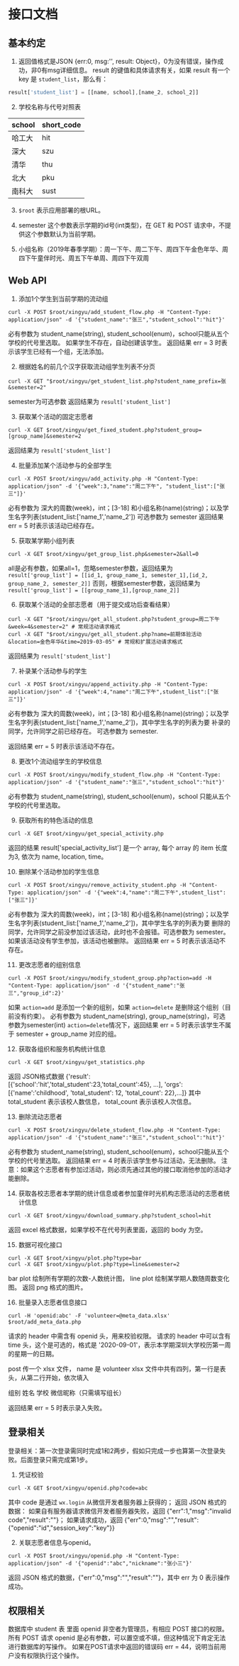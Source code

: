 # 接口文档

## 基本约定

1. 返回值格式是JSON {err:0, msg:'', result: Object}，0为没有错误，操作成功，非0有msg详细信息。
result 的键值和具体请求有关，如果 result 有一个 key 是 `student_list`，那么有：
```JavaScript
result['student_list'] = [[name, school],[name_2, school_2]]
```
2. 学校名称与代号对照表

| school | short_code |
|--------|------------|
| 哈工大 | hit        |
| 深大   | szu        |
| 清华   | thu        |
| 北大   | pku        |
| 南科大 | sust       |

3. `$root` 表示应用部署的根URL。

4. semester 这个参数表示学期的id号(int类型)，在 GET 和 POST 请求中，不提供这个参数默认为当前学期。

5. 小组名称（2019年春季学期）：周一下午、周二下午、周四下午金色年华、周四下午童伴时光、周五下午单周、周四下午双周

## Web API
1. 添加1个学生到当前学期的流动组
```shell
curl -X POST $root/xingyu/add_student_flow.php -H "Content-Type: application/json" -d '{"student_name":"张三","student_school":"hit"}'
```
必有参数为 student_name(string), student_school(enum)，school只能从五个学校的代号里选取。
如果学生不存在，自动创建该学生。
返回结果 err = 3 时表示该学生已经有一个组，无法添加。

2. 根据姓名的前几个汉字获取流动组学生列表不分页
```shell
curl -X GET "$root/xingyu/get_student_list.php?student_name_prefix=张&semester=2"
```
semester为可选参数
返回结果为 `result['student_list']`

3. 获取某个活动的固定志愿者
```shell
curl -X GET $root/xingyu/get_fixed_student.php?student_group=[group_name]&semester=2
```
返回结果为 `result['student_list']`

4. 批量添加某个活动参与的全部学生
```shell
curl -X POST $root/xingyu/add_activity.php -H "Content-Type: application/json" -d '{"week":3,"name":"周二下午", "student_list":["张三"]}'
```
必有参数为 深大的周数(week)，int；[3-18] 和小组名称(name)(string)；以及学生名字列表(student_list:['name_1','name_2'])
可选参数为 semester
返回结果 err = 5 时表示该活动已经存在。

5. 获取某学期小组列表
```shell
curl -X GET $root/xingyu/get_group_list.php&semester=2&all=0
```
all是必有参数，如果all=1，忽略semester参数，返回结果为 `result['group_list'] = [[id_1, group_name_1, semester_1],[id_2, group_name_2, semester_2]]`
否则，根据semester参数，返回结果为 `result['group_list'] = [[group_name_1],[group_name_2]]`

6. 获取某个活动的全部志愿者（用于提交成功后查看结果）
```shell
curl -X GET "$root/xingyu/get_all_student.php?student_group=周二下午&week=4&semester=2" # 常规活动请求格式
curl -X GET "$root/xingyu/get_all_student.php?name=前期体验活动&location=金色年华&time=2019-03-05" # 常规和扩展活动请求格式
```
返回结果为 `result['student_list']`

7. 补录某个活动参与的学生
```shell
curl -X POST $root/xingyu/append_activity.php -H "Content-Type: application/json" -d '{"week":4,"name":"周二下午",student_list":["张三"]}'
```
必有参数为 深大的周数(week)，int；[3-18] 和小组名称(name)(string)；以及学生名字列表(student_list:['name_1','name_2'])，其中学生名字的列表为要
补录的同学，允许同学之前已经存在。
可选参数为 semester.

返回结果 err = 5 时表示该活动不存在。

8. 更改1个流动组学生的学校信息
```shell
curl -X POST $root/xingyu/modify_student_flow.php -H "Content-Type: application/json" -d '{"student_name":"张三","student_school":"hit"}'
```
必有参数为 student_name(string), student_school(enum)，school 只能从五个学校的代号里选取。

9. 获取所有的特色活动的信息
```shell
curl -X GET $root/xingyu/get_special_activity.php
```
返回的结果 result['special_activity_list'] 是一个 array, 每个 array 的 item 长度为3, 依次为 name, location, time。

10. 删除某个活动参加的学生信息
```shell
curl -X POST $root/xingyu/remove_activity_student.php -H "Content-Type: application/json" -d '{"week":4,"name":"周二下午",student_list":["张三"]}'
```
必有参数为 深大的周数(week)，int；[3-18] 和小组名称(name)(string)；以及学生名字列表(student_list:['name_1','name_2'])，其中学生名字的列表为要
删除的同学，允许同学之前没参加过该活动，此时也不会报错。可选参数为 semester。如果该活动没有学生参加，该活动也被删除。
返回结果 err = 5 时表示该活动不存在。

11. 更改志愿者的组别信息
```shell
curl -X POST $root/xingyu/modify_student_group.php?action=add -H "Content-Type: application/json" -d '{"student_name":"张三","group_id":2}'
```
如果 `action=add` 是添加一个新的组别，如果 `action=delete` 是删除这个组别（目前没有约束）。
必有参数为 student_name(string), group_name(string)，可选参数为semester(int)
`action=delete`情况下，返回结果 err = 5 时表示该学生不属于 semester + group_name 对应的组。



12. 获取各组织和服务机构统计信息
```shell
curl -X GET $root/xingyu/get_statistics.php
```
返回 JSON格式数据 {'result': [{'school':'hit','total_student':23,'total_count':45}, ...], 'orgs': [{'name':'childhood', 'total_student': 12, 'total_count': 22},...]}
其中 total_student 表示该校人数信息， total_count 表示该校人次信息。

13. 删除流动志愿者
```shell
curl -X POST $root/xingyu/delete_student_flow.php -H "Content-Type: application/json" -d '{"student_name":"张三","student_school":"hit"}'
```
必有参数为 student_name(string), student_school(enum)，school只能从五个学校的代号里选取。
返回结果 err = 4 时表示该学生参与过活动，无法删除。
注意：如果这个志愿者有参加过活动，则必须先通过其他的接口取消他参加的活动才能删除。

14. 获取各校志愿者本学期的统计信息或者参加童伴时光机构志愿活动的志愿者统计信息
```shell
curl -X GET $root/xingyu/download_summary.php?student_school=hit
```
返回 excel 格式数据，如果学校不在代号列表里面，返回的 body 为空。

15. 数据可视化接口
```shell
curl -X GET $root/xingyu/plot.php?type=bar
curl -X GET $root/xingyu/plot.php?type=line&semester=2
```
bar plot 绘制所有学期的次数-人数统计图， line plot 绘制某学期人数随周数变化图。 返回 png 格式的图片。

16. 批量录入志愿者信息接口
```
curl -H 'openid:abc' -F 'volunteer=@meta_data.xlsx' $root/add_meta_data.php
```
请求的 header 中需含有 openid 头，用来校验权限。
请求的 header 中可以含有 time 头，这个是可选的，格式是 '2020-09-01'，表示本学期深圳大学校历第一周的星期一的日期。

post 传一个 xlsx 文件， name 是 volunteer
xlsx 文件中共有四列，第一行是表头，从第二行开始，依次填入

组别	姓名	学校	微信昵称（只需填写组长）

返回结果 err = 5 时表示录入失败。

## 登录相关

登录相关：第一次登录需同时完成1和2两步，假如只完成一步也算第一次登录失败。后面登录只需完成第1步。
1. 凭证校验
```shell
curl -X GET $root/xingyu/openid.php?code=abc
```
其中 code 是通过 `wx.login` 从微信开发者服务器上获得的；
返回 JSON 格式的数据：
如果自有服务器请求微信开发者服务器失败，返回 {"err":1,"msg":"invalid code","result":""}；
如果请求成功，返回 {"err":0,"msg":"","result":{"openid":"id","session_key":"key"}}

2. 关联志愿者信息与openid。
```shell
curl -X POST $root/xingyu/openid.php -H "Content-Type: application/json" -d '{"openid":"abc","nickname":"张小三"}'
```
返回 JSON 格式的数据，{"err":0,"msg":"","result":""}，其中 err 为 0 表示操作成功。

## 权限相关
数据库中 student 表 里面 openid 非空者为管理员，有相应 POST 接口的权限。
所有 POST 请求 openid 是必有参数，可以置空或不填，但这种情况下肯定无法进行数据库的写操作。
如果在POST请求中返回的错误码 err = 44，说明当前用户没有权限执行这个操作。